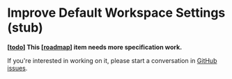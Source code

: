 # Improve Default Workspace Settings (stub)

**[[todo]] This [[roadmap]] item needs more specification work.** 

If you're interested in working on it, please start a conversation in [GitHub issues](https://github.com/foambubble/foam/issues).

[//begin]: # "Autogenerated link references for markdown compatibility"
[todo]: todo.md "Todo"
[roadmap]: roadmap.md "Roadmap"
[//end]: # "Autogenerated link references"
